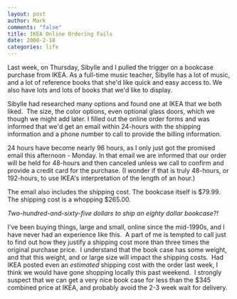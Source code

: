 ```yaml
--- 
layout: post
author: Mark
comments: "false"
title: IKEA Online Ordering Fails
date: 2008-2-18
categories: life
---
```

Last week, on Thursday, Sibylle and I pulled the trigger on a bookcase purchase from IKEA.  As a full-time music teacher, Sibylle has a lot of music, and a lot of reference books that she'd like quick and easy access to.  We also have lots and lots of books that we'd like to display.

Sibylle had researched many options and found one at IKEA that we both liked.  The size, the color options, even optional glass doors, which we though we might add later.  I filled out the online order forms and was informed that we'd get an email within 24-hours with the shipping information and a phone number to call to provide the billing information.

24 hours have become nearly 96 hours, as I only just got the promised email this afternoon - Monday.  In that email we are informed that our order will be held for 48-hours and then canceled unless we call to confirm and provide a credit card for the purchase.  (I wonder if that is truly 48-hours, or 192-hours, to use IKEA's interpretation of the length of an hour.)

The email also includes the shipping cost.  The bookcase itself is $79.99. The shipping cost is a whopping $265.00.

<em>Two-hundred-and-sixty-five dollars to ship an eighty dollar bookcase?! </em>

I've been buying things, large and small, online since the mid-1990s, and I have never had an experience like this.  A part of me is tempted to call just to find out how they justify a shipping cost more than three times the original purchase price.  I understand that the book case has some weight, and that this weight, and or large size will impact the shipping costs.  Had IKEA posted even an <em>estimated</em> shipping cost with the order last week, I think we would have gone shopping locally this past weekend.  I strongly  suspect that we can get a very nice book case for less than the $345 combined price at IKEA, and probably avoid the 2-3 week wait for delivery.
